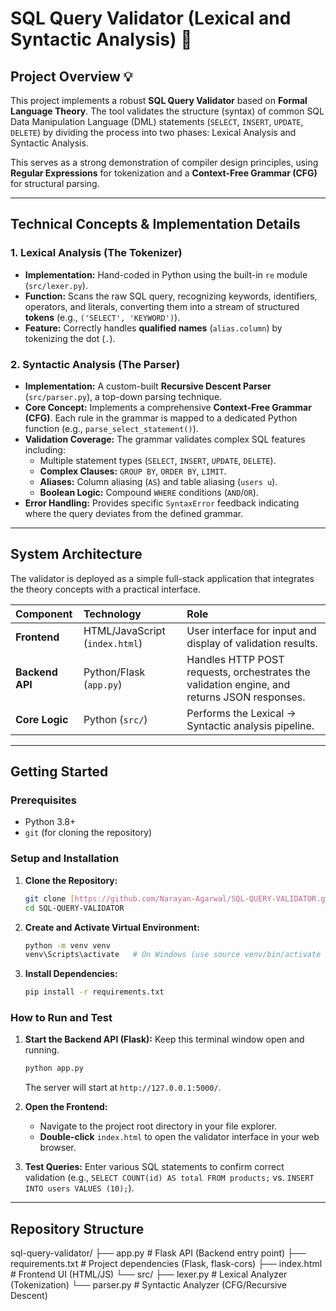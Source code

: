 # SQL Query Validator (Lexical and Syntactic Analysis) 📝

## Project Overview 💡

This project implements a robust **SQL Query Validator** based on **Formal Language Theory**. The tool validates the structure (syntax) of common SQL Data Manipulation Language (DML) statements (`SELECT`, `INSERT`, `UPDATE`, `DELETE`) by dividing the process into two phases: Lexical Analysis and Syntactic Analysis.

This serves as a strong demonstration of compiler design principles, using **Regular Expressions** for tokenization and a **Context-Free Grammar (CFG)** for structural parsing.

***

## Technical Concepts & Implementation Details

### 1. Lexical Analysis (The Tokenizer)
* **Implementation:** Hand-coded in Python using the built-in `re` module (`src/lexer.py`).
* **Function:** Scans the raw SQL query, recognizing keywords, identifiers, operators, and literals, converting them into a stream of structured **tokens** (e.g., `('SELECT', 'KEYWORD')`).
* **Feature:** Correctly handles **qualified names** (`alias.column`) by tokenizing the dot (`.`).

### 2. Syntactic Analysis (The Parser)
* **Implementation:** A custom-built **Recursive Descent Parser** (`src/parser.py`), a top-down parsing technique.
* **Core Concept:** Implements a comprehensive **Context-Free Grammar (CFG)**. Each rule in the grammar is mapped to a dedicated Python function (e.g., `parse_select_statement()`).
* **Validation Coverage:** The grammar validates complex SQL features including:
    * Multiple statement types (`SELECT`, `INSERT`, `UPDATE`, `DELETE`).
    * **Complex Clauses:** `GROUP BY`, `ORDER BY`, `LIMIT`.
    * **Aliases:** Column aliasing (`AS`) and table aliasing (`users u`).
    * **Boolean Logic:** Compound `WHERE` conditions (`AND`/`OR`).
* **Error Handling:** Provides specific `SyntaxError` feedback indicating where the query deviates from the defined grammar.

***

## System Architecture

The validator is deployed as a simple full-stack application  that integrates the theory concepts with a practical interface.

| Component | Technology | Role |
| :--- | :--- | :--- |
| **Frontend** | HTML/JavaScript (`index.html`) | User interface for input and display of validation results. |
| **Backend API** | Python/Flask (`app.py`) | Handles HTTP POST requests, orchestrates the validation engine, and returns JSON responses. |
| **Core Logic** | Python (`src/`) | Performs the Lexical $\rightarrow$ Syntactic analysis pipeline. |

***

## Getting Started

### Prerequisites
* Python 3.8+
* `git` (for cloning the repository)

### Setup and Installation

1.  **Clone the Repository:**
    ```bash
    git clone [https://github.com/Narayan-Agarwal/SQL-QUERY-VALIDATOR.git](https://github.com/Narayan-Agarwal/SQL-QUERY-VALIDATOR.git)
    cd SQL-QUERY-VALIDATOR
    ```

2.  **Create and Activate Virtual Environment:**
    ```bash
    python -m venv venv
    venv\Scripts\activate   # On Windows (use source venv/bin/activate on Linux/macOS)
    ```

3.  **Install Dependencies:**
    ```bash
    pip install -r requirements.txt
    ```

### How to Run and Test

1.  **Start the Backend API (Flask):** Keep this terminal window open and running.
    ```bash
    python app.py
    ```
    The server will start at `http://127.0.0.1:5000/`.

2.  **Open the Frontend:**
    * Navigate to the project root directory in your file explorer.
    * **Double-click** `index.html` to open the validator interface in your web browser.

3.  **Test Queries:** Enter various SQL statements to confirm correct validation (e.g., `SELECT COUNT(id) AS total FROM products;` vs. `INSERT INTO users VALUES (10);`).

***

## Repository Structure

sql-query-validator/
├── app.py              # Flask API (Backend entry point)
├── requirements.txt    # Project dependencies (Flask, flask-cors)
├── index.html          # Frontend UI (HTML/JS)
└── src/
├── lexer.py        # Lexical Analyzer (Tokenization)
└── parser.py       # Syntactic Analyzer (CFG/Recursive Descent)
